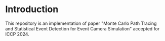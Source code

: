 # Introduction
This repository is an implementation of paper "Monte Carlo Path Tracing and Statistical Event Detection for Event Camera Simulation" accepted for ICCP 2024.
